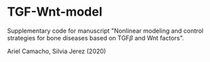 # TGF-Wnt-model
Supplementary code for manuscript "Nonlinear modeling and control strategies for bone diseases based on TGF$\beta$ and Wnt factors".

Ariel Camacho, Silvia Jerez (2020)
